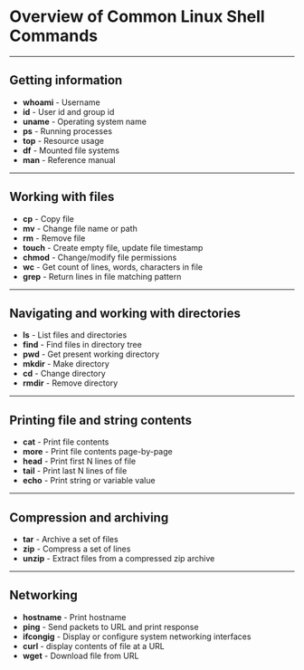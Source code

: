 # Overview of Common Linux Shell Commands
---
## Getting information
- **whoami** - Username
- **id** - User id and group id
- **uname** - Operating system name
- **ps** - Running processes
- **top** - Resource usage
- **df** - Mounted file systems
- **man** - Reference manual
---

## Working with files
- **cp** - Copy file
- **mv** - Change file name or path
- **rm** - Remove file
- **touch** - Create empty file, update file timestamp
- **chmod** - Change/modify file permissions
- **wc** - Get count of lines, words, characters in file
- **grep** - Return lines in file matching pattern
---

## Navigating and working with directories
- **ls** - List files and directories
- **find** - Find files in directory tree
- **pwd** - Get present working directory
- **mkdir** - Make directory
- **cd** - Change directory
- **rmdir** - Remove directory
---

## Printing file and string contents
- **cat** - Print file contents
- **more** - Print file contents page-by-page
- **head** - Print first N lines of file
- **tail** - Print last N lines of file
- **echo** - Print string or variable value
---

## Compression and archiving 
- **tar** - Archive a set of files 
- **zip** - Compress a set of lines
- **unzip** - Extract files from a compressed zip archive
---

## Networking 
- **hostname** - Print hostname
- **ping** - Send packets to URL and print response
- **ifcongig** - Display or configure system networking interfaces
- **curl** - display contents of file at a URL
- **wget** - Download file from URL